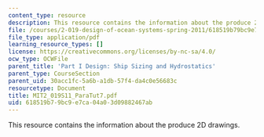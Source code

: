 ```yaml
---
content_type: resource
description: This resource contains the information about the produce 2D drawings.
file: /courses/2-019-design-of-ocean-systems-spring-2011/618519b79bc9e7ca04a03d09882467ab_MIT2_019S11_ParaTut7.pdf
file_type: application/pdf
learning_resource_types: []
license: https://creativecommons.org/licenses/by-nc-sa/4.0/
ocw_type: OCWFile
parent_title: 'Part I Design: Ship Sizing and Hydrostatics'
parent_type: CourseSection
parent_uid: 30acc1fc-5a6b-a1db-57f4-da4c0e56683c
resourcetype: Document
title: MIT2_019S11_ParaTut7.pdf
uid: 618519b7-9bc9-e7ca-04a0-3d09882467ab
---
```

This resource contains the information about the produce 2D drawings.